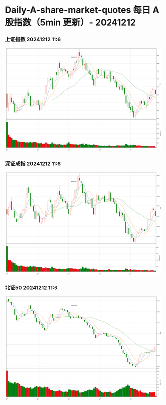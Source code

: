 
# Daily-A-share-market-quotes 每日 A 股指数（5min 更新）- 20241212

### 上证指数 20241212 11:6
![](./fig/2024/12/20241212-sh000001.png)

### 深证成指 20241212 11:6
![](./fig/2024/12/20241212-sz399001.png)

### 北证50 20241212 11:6
![](./fig/2024/12/20241212-bj899050.png)
